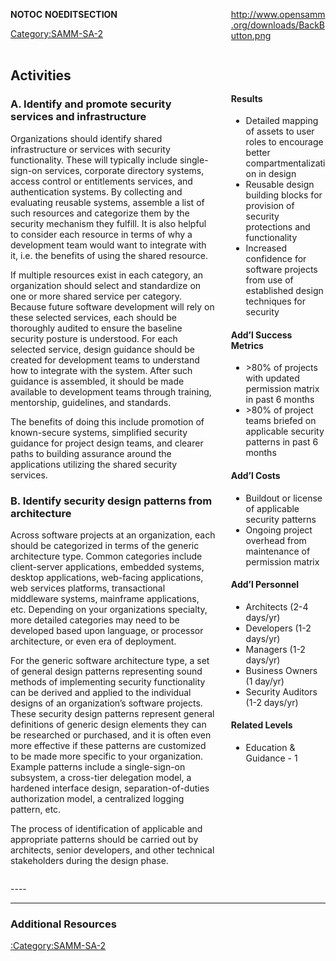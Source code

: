 <div style="float:left; width:65%;">

</div>

<div style="float:right; width:30%;">

[<http://www.opensamm.org/downloads/BackButton.png>](http://www.owasp.org/index.php/SAMM_-_Construction)

</div>

<div style="width:100%; float:left;">

<div style="width:30%; float:right; padding-top:50px; padding-left:10px;">

#### Results

  - Detailed mapping of assets to user roles to encourage better
    compartmentalization in design
  - Reusable design building blocks for provision of security
    protections and functionality
  - Increased confidence for software projects from use of established
    design techniques for security

#### Add’l Success Metrics

  - \>80% of projects with updated permission matrix in past 6 months
  - \>80% of project teams briefed on applicable security patterns in
    past 6 months

#### Add’l Costs

  - Buildout or license of applicable security patterns
  - Ongoing project overhead from maintenance of permission matrix

#### Add’l Personnel

  - Architects (2-4 days/yr)
  - Developers (1-2 days/yr)
  - Managers (1-2 days/yr)
  - Business Owners (1 day/yr)
  - Security Auditors (1-2 days/yr)

#### Related Levels

  - Education & Guidance - 1

</div>

<div style="float:left; width:65%;">

## Activities

### A. Identify and promote security services and infrastructure

Organizations should identify shared infrastructure or services with
security functionality. These will typically include single-sign-on
services, corporate directory systems, access control or entitlements
services, and authentication systems. By collecting and evaluating
reusable systems, assemble a list of such resources and categorize them
by the security mechanism they fulfill. It is also helpful to consider
each resource in terms of why a development team would want to integrate
with it, i.e. the benefits of using the shared resource.

If multiple resources exist in each category, an organization should
select and standardize on one or more shared service per category.
Because future software development will rely on these selected
services, each should be thoroughly audited to ensure the baseline
security posture is understood. For each selected service, design
guidance should be created for development teams to understand how to
integrate with the system. After such guidance is assembled, it should
be made available to development teams through training, mentorship,
guidelines, and standards.

The benefits of doing this include promotion of known-secure systems,
simplified security guidance for project design teams, and clearer paths
to building assurance around the applications utilizing the shared
security services.

### B. Identify security design patterns from architecture

Across software projects at an organization, each should be categorized
in terms of the generic architecture type. Common categories include
client-server applications, embedded systems, desktop applications,
web-facing applications, web services platforms, transactional
middleware systems, mainframe applications, etc. Depending on your
organizations specialty, more detailed categories may need to be
developed based upon language, or processor architecture, or even era of
deployment.

For the generic software architecture type, a set of general design
patterns representing sound methods of implementing security
functionality can be derived and applied to the individual designs of an
organization’s software projects. These security design patterns
represent general definitions of generic design elements they can be
researched or purchased, and it is often even more effective if these
patterns are customized to be made more specific to your organization.
Example patterns include a single-sign-on subsystem, a cross-tier
delegation model, a hardened interface design, separation-of-duties
authorization model, a centralized logging pattern, etc.

The process of identification of applicable and appropriate patterns
should be carried out by architects, senior developers, and other
technical stakeholders during the design phase.

</div>

</div>

<div style="float:left; width:100%;">




\----

-----

### Additional Resources

[:Category:SAMM-SA-2](:Category:SAMM-SA-2 "wikilink")

</div>

__NOTOC__ __NOEDITSECTION__

[Category:SAMM-SA-2](Category:SAMM-SA-2 "wikilink")